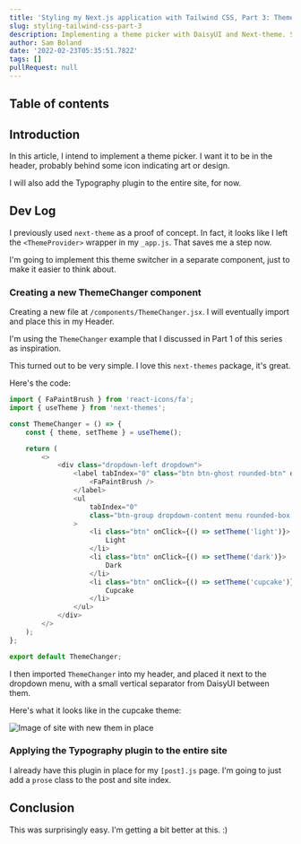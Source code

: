 ```yaml
---
title: 'Styling my Next.js application with Tailwind CSS, Part 3: Theme Picker'
slug: styling-tailwind-css-part-3
description: Implementing a theme picker with DaisyUI and Next-theme. Surprisingly simple!
author: Sam Boland
date: '2022-02-23T05:35:51.782Z'
tags: []
pullRequest: null
---
```


## Table of contents

## Introduction

In this article, I intend to implement a theme picker. I want it to be in the header, probably behind some icon indicating art or design.

I will also add the Typography plugin to the entire site, for now.

## Dev Log

I previously used `next-theme` as a proof of concept. In fact, it looks like I left the `<ThemeProvider>` wrapper in my `_app.js`. That saves me a step now.

I'm going to implement this theme switcher in a separate component, just to make it easier to think about.

### Creating a new ThemeChanger component

Creating a new file at `/components/ThemeChanger.jsx`. I will eventually import and place this in my Header.

I'm using the `ThemeChanger` example that I discussed in Part 1 of this series as inspiration.

This turned out to be very simple. I love this `next-themes` package, it's great.

Here's the code:

```js
import { FaPaintBrush } from 'react-icons/fa';
import { useTheme } from 'next-themes';

const ThemeChanger = () => {
    const { theme, setTheme } = useTheme();

    return (
        <>
            <div class="dropdown-left dropdown">
                <label tabIndex="0" class="btn btn-ghost rounded-btn" data-cy="headerDropdownMenu">
                    <FaPaintBrush />
                </label>
                <ul
                    tabIndex="0"
                    class="btn-group dropdown-content menu rounded-box mt-4 w-52 bg-base-100 p-2 shadow"
                >
                    <li class="btn" onClick={() => setTheme('light')}>
                        Light
                    </li>
                    <li class="btn" onClick={() => setTheme('dark')}>
                        Dark
                    </li>
                    <li class="btn" onClick={() => setTheme('cupcake')}>
                        Cupcake
                    </li>
                </ul>
            </div>
        </>
    );
};

export default ThemeChanger;
```

I then imported `ThemeChanger` into my header, and placed it next to the dropdown menu, with a small vertical separator from DaisyUI between them.

Here's what it looks like in the cupcake theme:

![Image of site with new them in place](/Screen%20Shot%202022-02-22%20at%209.52.29%20PM.png)

### Applying the Typography plugin to the entire site

I already have this plugin in place for my `[post].js` page. I'm going to just add a `prose` class to the post and site index.

## Conclusion

This was surprisingly easy. I'm getting a bit better at this. :)
